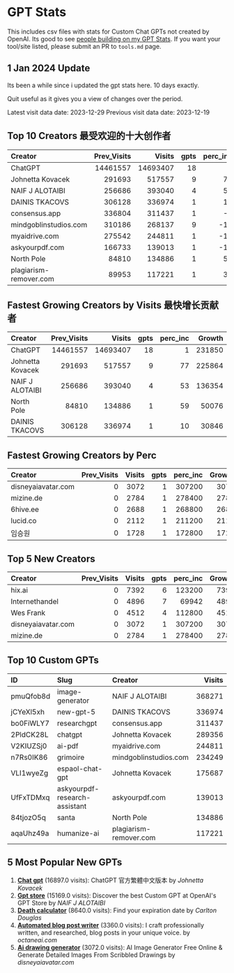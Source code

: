 # GPT Stats

This includes csv files with stats for Custom Chat GPTs not created by OpenAI. Its good to see [people building on my GPT Stats](./tools.md). If you want your tool/site listed, please submit an PR to `tools.md` page.

## 1 Jan 2024 Update

Its been a while since i updated the gpt stats here. 10 days exactly.

Quit useful as it gives you a view of changes over the period.

Latest visit data date: 2023-12-29
Previous visit data date: 2023-12-19

## Top 10 Creators 最受欢迎的十大创作者

| Creator                |   Prev_Visits |   Visits |   gpts |   perc_inc |
|:-----------------------|--------------:|---------:|-------:|-----------:|
| ChatGPT                |      14461557 | 14693407 |     18 |          1 |
| Johnetta Kovacek       |        291693 |   517557 |      9 |         77 |
| NAIF J ALOTAIBI        |        256686 |   393040 |      4 |         53 |
| DAINIS TKACOVS         |        306128 |   336974 |      1 |         10 |
| consensus.app          |        336804 |   311437 |      1 |         -7 |
| mindgoblinstudios.com  |        310186 |   268137 |      9 |        -13 |
| myaidrive.com          |        275542 |   244811 |      1 |        -11 |
| askyourpdf.com         |        166733 |   139013 |      1 |        -16 |
| North Pole             |         84810 |   134886 |      1 |         59 |
| plagiarism-remover.com |         89953 |   117221 |      1 |         30 |

## Fastest Growing Creators by Visits 最快增长贡献者

| Creator          |   Prev_Visits |   Visits |   gpts |   perc_inc |   Growth |
|:-----------------|--------------:|---------:|-------:|-----------:|---------:|
| ChatGPT          |      14461557 | 14693407 |     18 |          1 |   231850 |
| Johnetta Kovacek |        291693 |   517557 |      9 |         77 |   225864 |
| NAIF J ALOTAIBI  |        256686 |   393040 |      4 |         53 |   136354 |
| North Pole       |         84810 |   134886 |      1 |         59 |    50076 |
| DAINIS TKACOVS   |        306128 |   336974 |      1 |         10 |    30846 |

## Fastest Growing Creators by Perc

| Creator            |   Prev_Visits |   Visits |   gpts |   perc_inc |   Growth |
|:-------------------|--------------:|---------:|-------:|-----------:|---------:|
| disneyaiavatar.com |             0 |     3072 |      1 |     307200 |     3072 |
| mizine.de          |             0 |     2784 |      1 |     278400 |     2784 |
| 6hive.ee           |             0 |     2688 |      1 |     268800 |     2688 |
| lucid.co           |             0 |     2112 |      1 |     211200 |     2112 |
| 임승원             |             0 |     1728 |      1 |     172800 |     1728 |

## Top 5 New Creators

| Creator            |   Prev_Visits |   Visits |   gpts |   perc_inc |   Growth |
|:-------------------|--------------:|---------:|-------:|-----------:|---------:|
| hix.ai             |             0 |     7392 |      6 |     123200 |     7392 |
| Internethandel     |             0 |     4896 |      7 |      69942 |     4896 |
| Wes Frank          |             0 |     4512 |      4 |     112800 |     4512 |
| disneyaiavatar.com |             0 |     3072 |      1 |     307200 |     3072 |
| mizine.de          |             0 |     2784 |      1 |     278400 |     2784 |

## Top 10 Custom GPTs

| ID        | Slug                          | Creator                |   Visits |
|:----------|:------------------------------|:-----------------------|---------:|
| pmuQfob8d | image-generator               | NAIF J ALOTAIBI        |   368271 |
| jCYeXl5xh | new-gpt-5                     | DAINIS TKACOVS         |   336974 |
| bo0FiWLY7 | researchgpt                   | consensus.app          |   311437 |
| 2PldCK28L | chatgpt                       | Johnetta Kovacek       |   289356 |
| V2KIUZSj0 | ai-pdf                        | myaidrive.com          |   244811 |
| n7Rs0IK86 | grimoire                      | mindgoblinstudios.com  |   234249 |
| VLI1wyeZg | espaol-chat-gpt               | Johnetta Kovacek       |   175687 |
| UfFxTDMxq | askyourpdf-research-assistant | askyourpdf.com         |   139013 |
| 84tjozO5q | santa                         | North Pole             |   134886 |
| aqaUhz49a | humanize-ai                   | plagiarism-remover.com |   117221 |

## 5 Most Popular New GPTs

1. **[Chat gpt](https://chat.openai.com/g/g-AfoapwDgy-chat-gpt)** (16897.0 visits): ChatGPT 官方繁體中文版本 by _Johnetta Kovacek_
2. **[Gpt store](https://chat.openai.com/g/g-P6MdNuLzH-gpt-store)** (15169.0 visits): Discover the best Custom GPT at OpenAI's GPT Store by _NAIF J ALOTAIBI_
3. **[Death calculator](https://chat.openai.com/g/g-mb0Rc4uR5-death-calculator)** (8640.0 visits): Find your expiration date by _Carlton Douglas_
4. **[Automated blog post writer](https://chat.openai.com/g/g-82ALdp8Nj-automated-blog-post-writer)** (3360.0 visits): I craft professionally written, and researched, blog posts in your unique voice. by _octaneai.com_
5. **[Ai drawing generator](https://chat.openai.com/g/g-XLibUCa3f-ai-drawing-generator)** (3072.0 visits): AI Image Generator Free Online & Generate Detailed Images From Scribbled Drawings by _disneyaiavatar.com_
